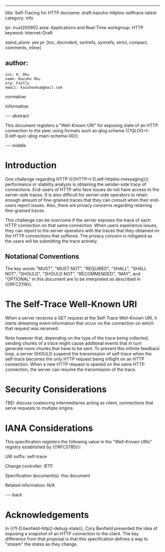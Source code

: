 ---
title: Self-Tracing for HTTP
docname: draft-kazuho-httpbis-selftrace-latest
category: info

ipr: trust200902
area: Applications and Real-Time
workgroup: HTTP
keyword: Internet-Draft

stand_alone: yes
pi: [toc, docindent, sortrefs, symrefs, strict, compact, comments, inline]

author:
  -
    ins: K. Oku
    name: Kazuho Oku
    org: Fastly
    email: kazuhooku@gmail.com

normative:

informative:

--- abstract

This document registers a "Well-Known URI" for exposing state of an HTTP
connection to the peer using formats such as qlog schema
{{?QLOG=I-D.ietf-quic-qlog-main-schema-00}}.

--- middle

# Introduction

One challenge regarding HTTP ({{!HTTP=I-D.ietf-httpbis-messaging}}) performance
or stability analysis is obtaining the sender-side trace of connections.
End-users of HTTP who face issues do not have access to the server-side traces.
It is also difficult for server-side operators to retain enough amount of
fine-grained traces that they can consult when their end-users report issues.
Also, there are privacy concerns regarding retaining fine-grained traces.

This challenge can be overcome if the server exposes the trace of each HTTP
connection on that same connection. When users experience issues, they can
report to the server operators with the traces that they obtained on the HTTP
connections that suffered. The privacy concern is mitigated as the users will be
submitting the trace actively.


## Notational Conventions

The key words "MUST", "MUST NOT", "REQUIRED", "SHALL", "SHALL NOT", "SHOULD",
"SHOULD NOT", "RECOMMENDED", "MAY", and "OPTIONAL" in this document are to be
interpreted as described in {{!RFC2119}}.


# The Self-Trace Well-Known URI

When a server receives a GET request at the Self-Trace Well-Known URI, it starts
streaming event information that occur on the connection on which that request
was received.

Note however that, depending on the type of the trace being collected, sending
chunks of a trace might cause additonal events that in turn generate more chunks
that have to be sent. To prevent this infinite feedback loop, a server SHOULD
suspend the transmission of self-trace when the self-trace becomes the only HTTP
request being inflight on an HTTP connection. When a new HTTP request is opened
on the same HTTP connection, the server can resume the transmission of the
trace.


# Security Considerations

TBD: discuss coalescing intermediaries acting as client, connections that serve
requests to multiple origins.

# IANA Considerations

This specification registers the following value in the "Well-Known URIs"
registry established by {{!RFC5785}}:

URI suffix: self-trace

Change controller: IETF

Specification document(s): this document

Related information: N/A

--- back

# Acknowledgements

In {{?I-D.benfield-http2-debug-state}}, Cory Benfield presented the idea of
exposing a snapshot of an HTTP connection to the client. The key difference from
that proposal is that this specification defines a way to "stream" the states as
they change.
